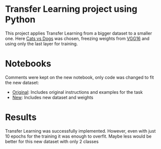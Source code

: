 # Transfer Learning project using Python

This project applies Transfer Learning from a bigger dataset to a smaller one. Here [Cats vs Dogs](https://www.kaggle.com/datasets/shaunthesheep/microsoft-catsvsdogs-dataset) was chosen, freezing weights from [VGG16](https://www.google.com/url?q=https%3A%2F%2Farxiv.org%2Fpdf%2F1409.1556.pdf) and using only the last layer for training.

# Notebooks

Comments were kept on the new notebook, only code was changed to fit the new dataset:

- [Original](original_transfer_learning.ipynb): Includes original instructions and examples for the task
- [New](new_transfer_learning.ipynb): Includes new dataset and weights

# Results

Transfer Learning was successfully implemented. However, even with just 10 epochs for the training it was enough to overfit. Maybe less would be better for this new dataset with only 2 classes
